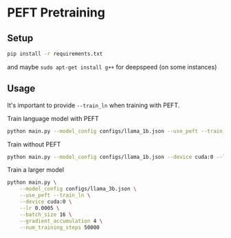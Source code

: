 # PEFT Pretraining

## Setup

```bash
pip install -r requirements.txt
```

and maybe `sudo apt-get install g++` for deepspeed (on some instances)

## Usage

It's important to provide `--train_ln` when training with PEFT.


Train language model with PEFT
```bash
python main.py --model_config configs/llama_1b.json --use_peft --train_ln --device cuda:0 --lr 0.0005 --batch_size 16
```

Train without PEFT
```bash
python main.py --model_config configs/llama_1b.json --device cuda:0 --lr 0.0005 --batch_size 16
```

Train a larger model
```bash
python main.py \
    --model_config configs/llama_3b.json \
    --use_peft --train_ln \
    --device cuda:0 \
    --lr 0.0005 \
    --batch_size 16 \
    --gradient_accumulation 4 \
    --num_training_steps 50000
```
